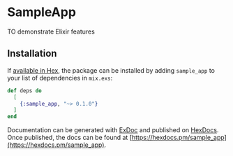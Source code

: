 # SampleApp

TO demonstrate Elixir features

## Installation

If [available in Hex](https://hex.pm/docs/publish), the package can be installed
by adding `sample_app` to your list of dependencies in `mix.exs`:

```elixir
def deps do
  [
    {:sample_app, "~> 0.1.0"}
  ]
end
```

Documentation can be generated with [ExDoc](https://github.com/elixir-lang/ex_doc)
and published on [HexDocs](https://hexdocs.pm). Once published, the docs can
be found at [https://hexdocs.pm/sample_app](https://hexdocs.pm/sample_app).

